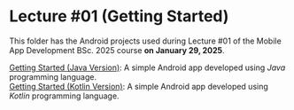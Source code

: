 # Lecture #01  (Getting Started)
This folder has the Android projects used during Lecture #01 of the Mobile App Development BSc. 2025 course **on January 29, 2025**.

[Getting Started (Java Version)](01-1_GettingStarted-java): A simple Android app developed using *Java* programming language.<br />
[Getting Started (Kotlin Version)](01-2_GettingStarted-kotlin): A simple Android app developed using *Kotlin* programming language.